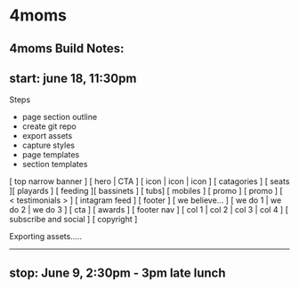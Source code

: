 # 4moms
4moms Build Notes:
-----------------------------------------------------
start: june 18, 11:30pm
---------------------
Steps

- page section outline
- create git repo
- export assets
- capture styles
- page templates
- section templates


[ top narrow banner ]
[ hero | CTA ]
[ icon | icon | icon ]
[ catagories ]
	[ seats ][ playards ]
	[ feeding ][ bassinets ]
	[ tubs] [ mobiles ]
[ promo ]
[ promo ]
[ < testimonials > ]
[ intagram feed ]
[ footer ]
	[ we believe... ]
	[ we do 1 | we do 2 | we do 3 ]
	[ cta ]
	[ awards ]
	[ footer nav ]
		[ col 1 | col 2 | col 3 | col 4 ]
		[ subscribe and social ]
	[ copyright ]
	

Exporting assets.....

-------------------------------------
stop: June 9, 2:30pm - 3pm late lunch
-------------------------------------


	
